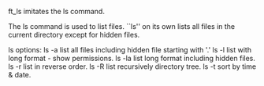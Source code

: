 ft_ls imitates the ls command.

The ls command is used to list files.
``ls'' on its own lists all files in the current directory except for hidden files.

ls options:
ls -a	                    list all files including hidden file starting with '.'
ls -l	                    list with long format - show permissions.
ls -la	                  list long format including hidden files.
ls -r	                    list in reverse order.
ls -R	                    list recursively directory tree.
ls -t	                    sort by time & date.
